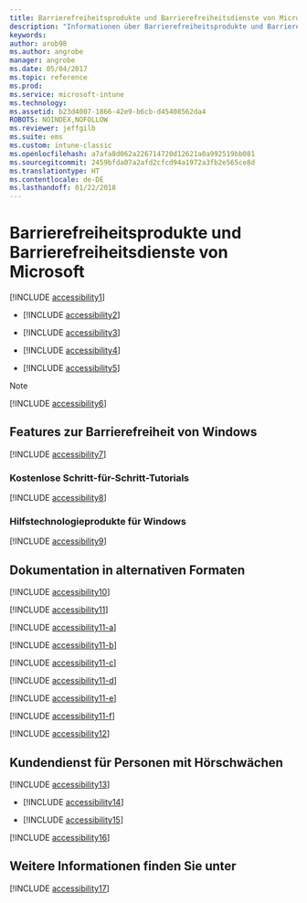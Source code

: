 ```yaml
---
title: Barrierefreiheitsprodukte und Barrierefreiheitsdienste von Microsoft
description: "Informationen über Barrierefreiheitsprodukte und Barrierefreiheitsdienste von Microsoft."
keywords: 
author: arob98
ms.author: angrobe
manager: angrobe
ms.date: 05/04/2017
ms.topic: reference
ms.prod: 
ms.service: microsoft-intune
ms.technology: 
ms.assetid: b23d4007-1866-42e9-b6cb-d45408562da4
ROBOTS: NOINDEX,NOFOLLOW
ms.reviewer: jeffgilb
ms.suite: ems
ms.custom: intune-classic
ms.openlocfilehash: a7afa8d062a226714720d12621a0a992519bb081
ms.sourcegitcommit: 2459bfda07a2afd2cfcd94a1972a3fb2e565ce8d
ms.translationtype: HT
ms.contentlocale: de-DE
ms.lasthandoff: 01/22/2018
---
```

# <a name="accessibility-products-and-services-from-microsoft"></a>Barrierefreiheitsprodukte und Barrierefreiheitsdienste von Microsoft
[!INCLUDE [accessibility1](./includes/accessibility1_md.md)]

- [!INCLUDE [accessibility2](./includes/accessibility2_md.md)]


- [!INCLUDE [accessibility3](./includes/accessibility3_md.md)]


- [!INCLUDE [accessibility4](./includes/accessibility4_md.md)]


- [!INCLUDE [accessibility5](./includes/accessibility5_md.md)]

> [!NOTE]
> [!INCLUDE [accessibility6](./includes/accessibility6_md.md)]

## <a name="accessibility-features-of-windows"></a>Features zur Barrierefreiheit von Windows
[!INCLUDE [accessibility7](./includes/accessibility7_md.md)]

### <a name="free-step-by-step-tutorials"></a>Kostenlose Schritt-für-Schritt-Tutorials
[!INCLUDE [accessibility8](./includes/accessibility8_md.md)]

### <a name="assistive-technology-products-for-windows"></a>Hilfstechnologieprodukte für Windows
[!INCLUDE [accessibility9](./includes/accessibility9_md.md)]

## <a name="documentation-in-alternative-formats"></a>Dokumentation in alternativen Formaten
[!INCLUDE [accessibility10](./includes/accessibility10_md.md)]

[!INCLUDE [accessibility11](./includes/accessibility11_md.md)]

[!INCLUDE [accessibility11-a](./includes/accessibility11-a_md.md)]

[!INCLUDE [accessibility11-b](./includes/accessibility11-b_md.md)]

[!INCLUDE [accessibility11-c](./includes/accessibility11-c_md.md)]

[!INCLUDE [accessibility11-d](./includes/accessibility11-d_md.md)]

[!INCLUDE [accessibility11-e](./includes/accessibility11-e_md.md)]

[!INCLUDE [accessibility11-f](./includes/accessibility11-f_md.md)]

[!INCLUDE [accessibility12](./includes/accessibility12_md.md)]

## <a name="customer-service-for-people-with-hearing-impairments"></a>Kundendienst für Personen mit Hörschwächen
[!INCLUDE [accessibility13](./includes/accessibility13_md.md)]

- [!INCLUDE [accessibility14](./includes/accessibility14_md.md)]


- [!INCLUDE [accessibility15](./includes/accessibility15_md.md)]

[!INCLUDE [accessibility16](./includes/accessibility16_md.md)]

## <a name="for-more-information"></a>Weitere Informationen finden Sie unter
[!INCLUDE [accessibility17](./includes/accessibility17_md.md)]

